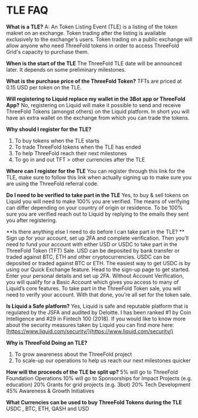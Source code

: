 # TLE FAQ

**What is a TLE?**
A: An Token Listing Event (TLE) is a listing of the token makret on an exchange. Token trading after the listing is available exclusively to the exchange's users. Token trading on a public exchange will allow anyone who need ThreeFold tokens in order to access ThreeFold Grid's capacity to purchase them.  

**When is the start of the TLE**
The ThreeFold TLE date will be announced later. It depends on some preliminary milestones.  

**What is the purchase price of the ThreeFold Token?**
TFTs are priced at 0.15 USD per token on the TLE.

**Will registering to Liquid replace my wallet in the 3Bot app or ThreeFold App?**
No, registering on Liquid will make it possible to send and receive ThreeFold Tokens (amongst others) on the Liquid platform. In short you will have an extra wallet on the exchange from which you can trade the tokens.

**Why should I register for the TLE?**
1. To buy tokens when the TLE starts
2. To trade ThreeFold tokens when the TLE has ended
3. To help ThreeFold reach their next milestones
4. To go in and out TFT > other currencies after the TLE

**Where can I register for the TLE**
You can register through this link for the TLE, make sure to follow this link when actually signing up to make sure you are using the ThreeFold referral code.

**Do I need to be verified to take part in the TLE**
Yes, to buy & sell tokens on Liquid you will need to make 100% you are verified. The means of verifying can differ depending on your country of origin or residence. To be 100% sure you are verified reach out to Liquid by replying to the emails they sent you after registering.

**Is there anything else I need to do before I can take part in the TLE? ** 
Sign up for your account, set up 2FA and complete verification. Then you’ll need to fund your account with either USD or USDC to take part in the ThreeFold Token (TFT) Sale. USD can be deposited by bank transfer or traded against BTC, ETH and other cryptocurrencies. USDC can be deposited or traded against BTC or ETH. The easiest way to get USDC is by using our Quick Exchange feature. Head to the sign-up page to get started. Enter your personal details and set up 2FA. Without Account Verification, you will qualify for a Basic Account which gives you access to many of Liquid’s core features. To take part in the ThreeFold Token sale, you will need to verify your account. With that done, you’re all set for the token sale. 
 
**Is Liquid a Safe platform?**
Yes, Liquid is safe and reputable platform that is regulated by the JSFA and audited by Deloitte. I has been ranked #1 by Coin Intelligence and #29 in Fintech 100 (2018).  If you would like to know more about the security measures taken by Liquid you can find more here: [https://www.liquid.com/security/](https://www.liquid.com/security/)

**Why is ThreeFold Doing an TLE?**
1. To grow awareness about the ThreeFold project
2. To scale-up our operations to help us reach our next milestones quicker

**How will the proceeds of the TLE be split up?** 
5% will go to ThreeFold Foundation Operations
10% will go to Sponsorships for Impact Projects (e.g. education) 
20% Grants for grid projects (e.g. 3bot)
20% Tech Development
45% Awareness & Growth Initiatives

**What Currencies can be used to buy ThreeFold Tokens during the TLE**
USDC , BTC, ETH, QASH and USD
